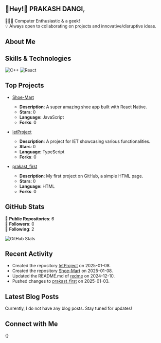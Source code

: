 ## 👋Hey!💫  **PRAKASH DANGI**, 

🧑🏻‍💻 Computer Enthusiastic & a geek!  
💡 Always open to collaborating on projects and innovative/disruptive ideas.


## About Me



## Skills & Technologies

 ![C++](https://img.shields.io/badge/c++-%2300599C.svg?style=for-the-badge&logo=c%2B%2B&logoColor=white)
![React](https://img.shields.io/badge/react-%2320232a.svg?style=for-the-badge&logo=react&logoColor=%2361DAFB) 
## Top Projects

- [Shoe-Mart](https://github.com/PRAKASH-DANGI0038/Shoe-Mart)
  - **Description**: A super amazing shoe app built with React Native.
  - **Stars**: 0
  - **Language**: JavaScript
  - **Forks**: 0
  
- [IetProject](https://github.com/PRAKASH-DANGI0038/IetProject)
  - **Description**: A project for IET showcasing various functionalities.
  - **Stars**: 0
  - **Language**: TypeScript
  - **Forks**: 0
  
- [prakast_first](https://github.com/PRAKASH-DANGI0038/prakast_first)
  - **Description**: My first project on GitHub, a simple HTML page.
  - **Stars**: 0
  - **Language**: HTML
  - **Forks**: 0

## GitHub Stats

🌟 **Public Repositories**: 6  
👥 **Followers**: 0  
🔄 **Following**: 2  

![GitHub Stats](https://github-readme-stats.vercel.app/api?username=PRAKASH-DANGI0038&show_icons=true&theme=radical)

## Recent Activity

- Created the repository [IetProject](https://github.com/PRAKASH-DANGI0038/IetProject) on 2025-01-08.
- Created the repository [Shoe-Mart](https://github.com/PRAKASH-DANGI0038/Shoe-Mart) on 2025-01-08.
- Updated the README.md of [redme](https://github.com/PRAKASH-DANGI0038/redme) on 2024-12-10.
- Pushed changes to [prakast_first](https://github.com/PRAKASH-DANGI0038/prakast_first) on 2025-01-03.

## Latest Blog Posts

Currently, I do not have any blog posts. Stay tuned for updates!

## Connect with Me

{}
